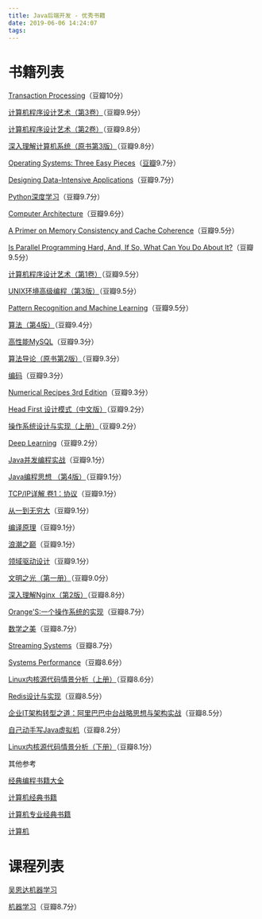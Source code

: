 ```yaml
---
title: Java后端开发 - 优秀书籍
date: 2019-06-06 14:24:07
tags:
---
```


# 书籍列表

[Transaction Processing](https://book.douban.com/subject/2586390/)（豆瓣10分）

[计算机程序设计艺术（第3卷）](https://book.douban.com/subject/1241037/)（豆瓣9.9分）

[计算机程序设计艺术（第2卷）](https://book.douban.com/subject/1231891/)（豆瓣9.8分）

[深入理解计算机系统（原书第3版）](https://book.douban.com/subject/26912767/)（豆瓣9.8分）

[Operating Systems: Three Easy Pieces](http://pages.cs.wisc.edu/~remzi/OSTEP/)（[豆瓣](https://book.douban.com/subject/19973015/)9.7分）

[Designing Data-Intensive Applications](https://book.douban.com/subject/26197294/)（豆瓣9.7分）

[Python深度学习](https://book.douban.com/subject/30293801/)（豆瓣9.7分）

[Computer Architecture](https://book.douban.com/subject/6795919/)（豆瓣9.6分）

[A Primer on Memory Consistency and Cache Coherence](https://book.douban.com/subject/6829746/)（豆瓣9.5分）

[Is Parallel Programming Hard, And, If So, What Can You Do About It?](https://book.douban.com/subject/6957175/)（豆瓣9.5分）

[计算机程序设计艺术（第1卷）](https://book.douban.com/subject/1231933/)（豆瓣9.5分）

[UNIX环境高级编程（第3版）](https://book.douban.com/subject/25900403/)（豆瓣9.5分）

[Pattern Recognition and Machine Learning](https://book.douban.com/subject/2061116/)（豆瓣9.5分）

[算法（第4版）](https://book.douban.com/subject/19952400/)（豆瓣9.4分）

[高性能MySQL](https://book.douban.com/subject/23008813/)（豆瓣9.3分）

[算法导论（原书第2版）](https://book.douban.com/subject/1885170/)（豆瓣9.3分）

[编码](https://book.douban.com/subject/20260928/)（豆瓣9.3分）

[Numerical Recipes 3rd Edition](https://book.douban.com/subject/2173399/)（豆瓣9.3分）

[Head First 设计模式（中文版）](https://book.douban.com/subject/2243615/)（豆瓣9.2分）

[操作系统设计与实现（上册）](https://book.douban.com/subject/2044818/)（豆瓣9.2分）

[Deep Learning](https://book.douban.com/subject/26883982/)（豆瓣9.2分）

[Java并发编程实战](https://book.douban.com/subject/10484692/)（豆瓣9.1分）

[Java编程思想 （第4版）](https://book.douban.com/subject/2130190/)（豆瓣9.1分）

[TCP/IP详解 卷1：协议](https://book.douban.com/subject/1088054/)（豆瓣9.1分）

[从一到无穷大](https://book.douban.com/subject/1102715/)（豆瓣9.1分）

[编译原理](https://book.douban.com/subject/3296317/)（豆瓣9.1分）

[浪潮之巅](https://book.douban.com/subject/6709783/)（豆瓣9.1分）

[领域驱动设计](https://book.douban.com/subject/5344973/)（豆瓣9.1分）

[文明之光（第一册）](https://book.douban.com/subject/25902942/)（豆瓣9.0分）

[深入理解Nginx（第2版）](https://book.douban.com/subject/26745255/)（豆瓣8.8分）

[Orange'S:一个操作系统的实现](https://book.douban.com/subject/3735649/)（豆瓣8.7分）

[数学之美](https://book.douban.com/subject/10750155/)（豆瓣8.7分）

[Streaming Systems](https://book.douban.com/subject/27080632/)（豆瓣8.7分）

[Systems Performance](https://book.douban.com/subject/24840375/)（豆瓣8.6分）

[Linux内核源代码情景分析（上册）](https://book.douban.com/subject/1231584/)（豆瓣8.6分）

[Redis设计与实现](https://book.douban.com/subject/25900156/)（豆瓣8.5分）

[企业IT架构转型之道：阿里巴巴中台战略思想与架构实战](https://book.douban.com/subject/27039508/)（豆瓣8.5分）

[自己动手写Java虚拟机](https://book.douban.com/subject/26802084/)（豆瓣8.2分）

[Linux内核源代码情景分析（下册）](https://book.douban.com/subject/1240321/)（豆瓣8.1分）



其他参考

[经典编程书籍大全](https://github.com/jobbole/awesome-programming-books)

[计算机经典书籍](https://www.douban.com/doulist/12466401/)

[计算机专业经典书籍](https://www.douban.com/doulist/3966437/)

[计算机](https://book.douban.com/tag/%E8%AE%A1%E7%AE%97%E6%9C%BA?type=S)

# 课程列表

[吴恩达机器学习](https://study.163.com/course/introduction/1004570029.htm)

[机器学习](https://study.163.com/course/introduction/1004570029.htm)（豆瓣8.7分）